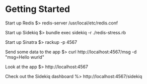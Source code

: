 # Getting Started

Start up Redis
$> redis-server /usr/local/etc/redis.conf

Start up Sidekiq
$> bundle exec sidekiq -r ./redis-stress.rb

Start up Sinatra
$> rackup -p 4567

Send some data to the app
$> curl http://localhost:4567/msg -d "msg=Hello wurld"

Look at the app
$> http://localhost:4567

Check out the Sidekiq dashboard
%> http://localhost:4567/sidekiq
